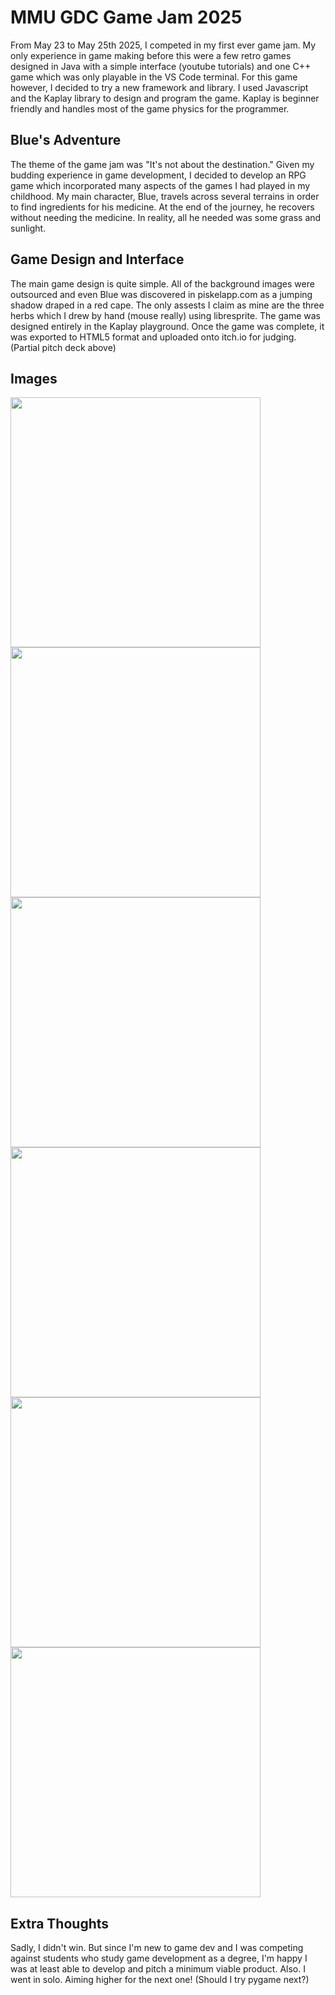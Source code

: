 # MMU GDC Game Jam 2025
From May 23 to May 25th 2025, I competed in my first ever game jam. 
My only experience in game making before this were a few retro games designed in Java with a simple interface (youtube tutorials) and one C++ game which was only playable in the VS Code terminal. For this game however, I decided to try a new framework and library. I used Javascript and the Kaplay library to design and program the game. Kaplay is beginner friendly and handles most of the game physics for the programmer. 

## Blue's Adventure
The theme of the game jam was "It's not about the destination."
Given my budding experience in game development, I decided to develop an RPG game which incorporated many aspects of the games I had played in my childhood. 
My main character, Blue, travels across several terrains in order to find ingredients for his medicine. At the end of the journey, he recovers without needing the medicine. In reality, all he needed was some grass and sunlight. 

## Game Design and Interface
The main game design is quite simple. All of the background images were outsourced and even Blue was discovered in piskelapp.com as a jumping shadow draped in a red cape. The only assests I claim as mine are the three herbs which I drew by hand (mouse really) using libresprite.
The game was designed entirely in the Kaplay playground. Once the game was complete, it was exported to HTML5 format and uploaded onto itch.io for judging. (Partial pitch deck above)

## Images

<img src="https://github.com/user-attachments/assets/c4e8af1d-4e82-4632-bf66-57cc16987283" width=400>
<img src="https://github.com/user-attachments/assets/a534f5de-ddbe-48f7-9c83-6edb86b60f09" width=400>
<img src="https://github.com/user-attachments/assets/afde9094-3eda-44a5-9f4e-75643e904759" width=400>
<img src="https://github.com/user-attachments/assets/2cbfec62-44a3-4e95-b767-645b0b7193d8" width=400>
<img src="https://github.com/user-attachments/assets/fe956415-3a19-46be-8010-2479b1fb5579" width=400>
<img src="https://github.com/user-attachments/assets/fdc97c56-44ee-47ed-ae36-980306c7fa89" width=400>

## Extra Thoughts
Sadly, I didn't win. But since I'm new to game dev and I was competing against students who study game development as a degree, I'm happy I was at least able to develop and pitch a minimum viable product. Also. I went in solo.
Aiming higher for the next one! (Should I try pygame next?)
